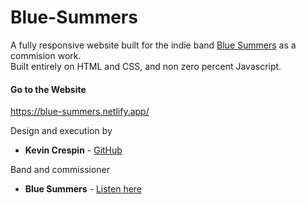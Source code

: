 # Blue-Summers

A fully responsive website built for the indie band [Blue Summers](https://bluesummers.bandcamp.com/) as a commision work.</br>
Built entirely on HTML and CSS, and non zero percent Javascript.<br>

#### Go to the Website
https://blue-summers.netlify.app/

Design and execution by 

* **Kevin Crespin** - [GitHub](https://github.com/KevinCrespin)

Band and commissioner

* **Blue Summers** - [Listen here](https://bluesummers.bandcamp.com/)
